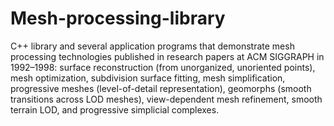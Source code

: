 # Mesh-processing-library
C++ library and several application programs that demonstrate mesh processing technologies published in research papers at ACM SIGGRAPH in 1992–1998: surface reconstruction (from unorganized, unoriented points), mesh optimization, subdivision surface fitting, mesh simplification, progressive meshes (level-of-detail representation), geomorphs (smooth transitions across LOD meshes), view-dependent mesh refinement, smooth terrain LOD, and progressive simplicial complexes.

